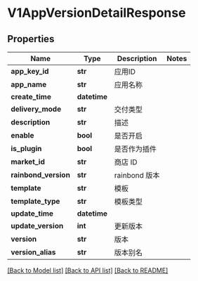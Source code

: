 # V1AppVersionDetailResponse

## Properties
Name | Type | Description | Notes
------------ | ------------- | ------------- | -------------
**app_key_id** | **str** | 应用ID | 
**app_name** | **str** | 应用名称 | 
**create_time** | **datetime** |  | 
**delivery_mode** | **str** | 交付类型 | 
**description** | **str** | 描述 | 
**enable** | **bool** | 是否开启 | 
**is_plugin** | **bool** | 是否作为插件 | 
**market_id** | **str** | 商店 ID | 
**rainbond_version** | **str** | rainbond 版本 | 
**template** | **str** | 模板 | 
**template_type** | **str** | 模板类型 | 
**update_time** | **datetime** |  | 
**update_version** | **int** | 更新版本 | 
**version** | **str** | 版本 | 
**version_alias** | **str** | 版本别名 | 

[[Back to Model list]](../README.md#documentation-for-models) [[Back to API list]](../README.md#documentation-for-api-endpoints) [[Back to README]](../README.md)


